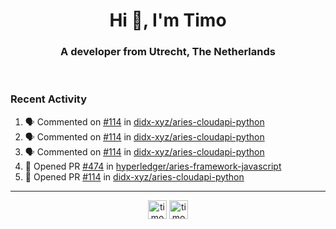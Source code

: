 <h1 align="center">Hi 👋, I'm Timo</h1>
<h3 align="center">A developer from Utrecht, The Netherlands</h3>
<br/>
<!-- https://github.com/rahuldkjain/github-profile-readme-generator --!>

<!--  <p align="left"><img src="https://github-readme-stats.vercel.app/api?username=timoglastra&show_icons=true&count_private=true&" alt="timoglastra" /></p> --!>

<!--
Github language stats
<p align="left"><img src="https://github-readme-stats.vercel.app/api/top-langs/?username=timoglastra&layout=compact" alt="timoglastra" /><p>
-->

<!-- Codestats language stats -->
<!-- <p align="left"><img src="https://codestats-readme.vercel.app/api/top-langs/?username=timoglastra&layout=compact&language_count=12" alt="timoglastra" /><p>    --!>
  
<h3>Recent Activity</h3>

<!--START_SECTION:activity-->
1. 🗣 Commented on [#114](https://github.com/didx-xyz/aries-cloudapi-python/issues/114) in [didx-xyz/aries-cloudapi-python](https://github.com/didx-xyz/aries-cloudapi-python)
2. 🗣 Commented on [#114](https://github.com/didx-xyz/aries-cloudapi-python/issues/114) in [didx-xyz/aries-cloudapi-python](https://github.com/didx-xyz/aries-cloudapi-python)
3. 🗣 Commented on [#114](https://github.com/didx-xyz/aries-cloudapi-python/issues/114) in [didx-xyz/aries-cloudapi-python](https://github.com/didx-xyz/aries-cloudapi-python)
4. 💪 Opened PR [#474](https://github.com/hyperledger/aries-framework-javascript/pull/474) in [hyperledger/aries-framework-javascript](https://github.com/hyperledger/aries-framework-javascript)
5. 💪 Opened PR [#114](https://github.com/didx-xyz/aries-cloudapi-python/pull/114) in [didx-xyz/aries-cloudapi-python](https://github.com/didx-xyz/aries-cloudapi-python)
<!--END_SECTION:activity-->

---

<p align="center">
<a href="https://twitter.com/timoglastra" target="blank"><img align="center" src="https://cdn.jsdelivr.net/npm/simple-icons@3.0.1/icons/twitter.svg" alt="timoglastra" height="30" width="30" /></a>
<a href="https://linkedin.com/in/timoglastra" target="blank"><img align="center" src="https://cdn.jsdelivr.net/npm/simple-icons@3.0.1/icons/linkedin.svg" alt="timoglastra" height="30" width="30" /></a>
</p>



